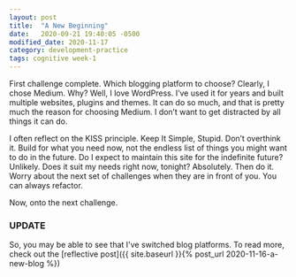 ```yaml
---
layout: post
title:  "A New Beginning"
date:   2020-09-21 19:40:05 -0500
modified_date: 2020-11-17
category: development-practice
tags: cognitive week-1
---
```


First challenge complete. Which blogging platform to choose? Clearly, I chose Medium. Why? Well, I love WordPress. I’ve used it for years and built multiple websites, plugins and themes. It can do so much, and that is pretty much the reason for choosing Medium. I don’t want to get distracted by all things it can do.

I often reflect on the KISS principle. Keep It Simple, Stupid. Don’t overthink it. Build for what you need now, not the endless list of things you might want to do in the future. Do I expect to maintain this site for the indefinite future? Unlikely. Does it suit my needs right now, tonight? Absolutely. Then do it. Worry about the next set of challenges when they are in front of you. You can always refactor.

Now, onto the next challenge.

### UPDATE

So, you may be able to see that I've switched blog platforms. To read more, check out the [reflective post]({{ site.baseurl }}{% post_url 2020-11-16-a-new-blog %})
